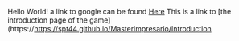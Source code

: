 Hello World! 
a link to google can be found [Here](https://www.google.com)
This is a link to [the introduction page of the game](https://https://spt44.github.io/Masterimpresario/Introduction
